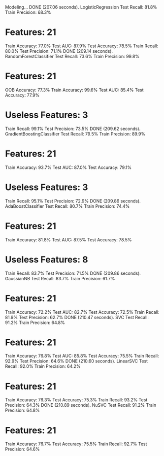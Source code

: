 Modeling...              DONE (207.06 seconds).
LogisticRegression
  Test Recall:            81.8%
  Train Precision:        68.3%
  # Features:             21
  Train Accuracy:         77.0%
  Test AUC:               87.9%
  Test Accuracy:          78.5%
  Train Recall:           80.0%
  Test Precision:         71.1%
DONE (209.14 seconds).
RandomForestClassifier
  Test Recall:            73.6%
  Train Precision:        99.8%
  # Features:             21
  OOB Accuracy:           77.3%
  Train Accuracy:         99.6%
  Test AUC:               85.4%
  Test Accuracy:          77.9%
  # Useless Features:     3
  Train Recall:           99.1%
  Test Precision:         73.5%
DONE (209.62 seconds).
GradientBoostingClassifier
  Test Recall:            79.5%
  Train Precision:        89.9%
  # Features:             21
  Train Accuracy:         93.7%
  Test AUC:               87.0%
  Test Accuracy:          79.1%
  # Useless Features:     3
  Train Recall:           95.1%
  Test Precision:         72.9%
DONE (209.86 seconds).
AdaBoostClassifier
  Test Recall:            80.7%
  Train Precision:        74.4%
  # Features:             21
  Train Accuracy:         81.8%
  Test AUC:               87.5%
  Test Accuracy:          78.5%
  # Useless Features:     8
  Train Recall:           83.7%
  Test Precision:         71.5%
DONE (209.86 seconds).
GaussianNB
  Test Recall:            83.7%
  Train Precision:        61.7%
  # Features:             21
  Train Accuracy:         72.2%
  Test AUC:               82.7%
  Test Accuracy:          72.5%
  Train Recall:           81.9%
  Test Precision:         62.7%
DONE (210.47 seconds).
SVC
  Test Recall:            91.2%
  Train Precision:        64.8%
  # Features:             21
  Train Accuracy:         76.8%
  Test AUC:               85.8%
  Test Accuracy:          75.5%
  Train Recall:           92.9%
  Test Precision:         64.6%
DONE (210.60 seconds).
LinearSVC
  Test Recall:            92.0%
  Train Precision:        64.2%
  # Features:             21
  Train Accuracy:         76.3%
  Test Accuracy:          75.3%
  Train Recall:           93.2%
  Test Precision:         64.3%
DONE (210.89 seconds).
NuSVC
  Test Recall:            91.2%
  Train Precision:        64.8%
  # Features:             21
  Train Accuracy:         76.7%
  Test Accuracy:          75.5%
  Train Recall:           92.7%
  Test Precision:         64.6%
